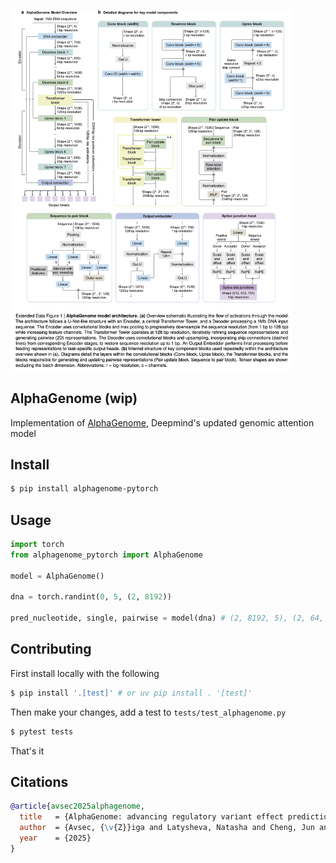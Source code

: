 <img src="./extended-figure-1.png" width="450px"></img>

## AlphaGenome (wip)

Implementation of [AlphaGenome](https://deepmind.google/discover/blog/alphagenome-ai-for-better-understanding-the-genome/), Deepmind's updated genomic attention model

## Install

```bash
$ pip install alphagenome-pytorch
```

## Usage

```python
import torch
from alphagenome_pytorch import AlphaGenome

model = AlphaGenome()

dna = torch.randint(0, 5, (2, 8192))

pred_nucleotide, single, pairwise = model(dna) # (2, 8192, 5), (2, 64, 1536), (2, 4, 4, 1536)
```

## Contributing

First install locally with the following

```bash
$ pip install '.[test]' # or uv pip install . '[test]'
```

Then make your changes, add a test to `tests/test_alphagenome.py`

```bash
$ pytest tests
```

That's it

## Citations

```bibtex
@article{avsec2025alphagenome,
  title   = {AlphaGenome: advancing regulatory variant effect prediction with a unified DNA sequence model},
  author  = {Avsec, {\v{Z}}iga and Latysheva, Natasha and Cheng, Jun and Novati, Guido and Taylor, Kyle R and Ward, Tom and Bycroft, Clare and Nicolaisen, Lauren and Arvaniti, Eirini and Pan, Joshua and Thomas, Raina and Dutordoir, Vincent and Perino, Matteo and De, Soham and Karollus, Alexander and Gayoso, Adam and Sargeant, Toby and Mottram, Anne and Wong, Lai Hong and Drot{\'a}r, Pavol and Kosiorek, Adam and Senior, Andrew and Tanburn, Richard and Applebaum, Taylor and Basu, Souradeep and Hassabis, Demis and Kohli, Pushmeet},
  year    = {2025}
}
```

